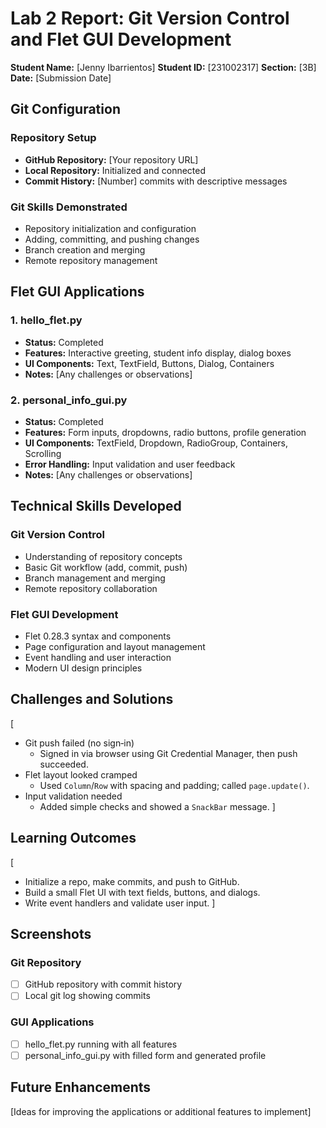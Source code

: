 ﻿# Lab 2 Report: Git Version Control and Flet GUI Development

**Student Name:** [Jenny Ibarrientos]
**Student ID:** [231002317]
**Section:** [3B]
**Date:** [Submission Date]

## Git Configuration

### Repository Setup
- **GitHub Repository:** [Your repository URL]
- **Local Repository:**  Initialized and connected
- **Commit History:** [Number] commits with descriptive messages

### Git Skills Demonstrated
-  Repository initialization and configuration
-  Adding, committing, and pushing changes
-  Branch creation and merging
-  Remote repository management

## Flet GUI Applications

### 1. hello_flet.py
- **Status:**  Completed
- **Features:** Interactive greeting, student info display, dialog boxes
- **UI Components:** Text, TextField, Buttons, Dialog, Containers
- **Notes:** [Any challenges or observations]

### 2. personal_info_gui.py
- **Status:**  Completed
- **Features:** Form inputs, dropdowns, radio buttons, profile generation
- **UI Components:** TextField, Dropdown, RadioGroup, Containers, Scrolling
- **Error Handling:** Input validation and user feedback
- **Notes:** [Any challenges or observations]

## Technical Skills Developed

### Git Version Control
- Understanding of repository concepts
- Basic Git workflow (add, commit, push)
- Branch management and merging
- Remote repository collaboration

### Flet GUI Development
- Flet 0.28.3 syntax and components
- Page configuration and layout management
- Event handling and user interaction
- Modern UI design principles

## Challenges and Solutions

[
- Git push failed (no sign‑in)
  - Signed in via browser using Git Credential Manager, then push succeeded.
- Flet layout looked cramped
  - Used `Column`/`Row` with spacing and padding; called `page.update()`.
- Input validation needed
  - Added simple checks and showed a `SnackBar` message.
]

## Learning Outcomes

[
- Initialize a repo, make commits, and push to GitHub.
- Build a small Flet UI with text fields, buttons, and dialogs.
- Write event handlers and validate user input.
]

## Screenshots

### Git Repository
- [ ] GitHub repository with commit history
- [ ] Local git log showing commits

### GUI Applications
- [ ] hello_flet.py running with all features
- [ ] personal_info_gui.py with filled form and generated profile

## Future Enhancements

[Ideas for improving the applications or additional features to implement]
